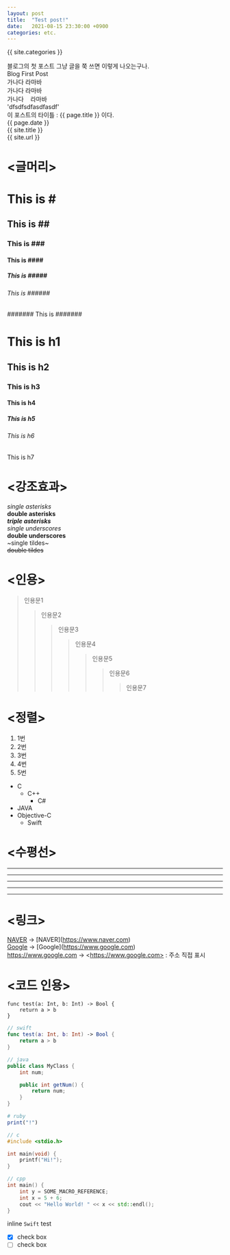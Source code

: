 ```yaml
---
layout: post
title:  "Test post!"
date:   2021-08-15 23:30:00 +0900
categories: etc.
---
```


{{ site.categories }}

블로그의 첫 포스트 그냥 글을 쭉 쓰면 이렇게 나오는구나.  
Blog First Post  
가나다        라마바  
가나다&nbsp;라마바  
가나다&nbsp;&nbsp;&nbsp;&nbsp;라마바  
'dfsdfsdfasdfasdf'  
이 포스트의 타이틀 : {{ page.title }} 이다.  
{{ page.date }}  
{{ site.title }}  
{{ site.url }}  

# <글머리>

# This is \#
## This is \##
### This is \###
#### This is \####
##### This is \#####
###### This is \######
####### This is \#######
<h1>This is h1</h1>
<h2>This is h2</h2>
<h3>This is h3</h3>
<h4>This is h4</h4>
<h5>This is h5</h5>
<h6>This is h6</h6>
<h7>This is h7</h7>

# <강조효과>
*single asterisks*  
**double asterisks**  
***triple asterisks***  
_single underscores_  
__double underscores__  
~single tildes~  
~~double tildes~~

# <인용>
> 인용문1
>> 인용문2
>>> 인용문3
>>>> 인용문4
>>>>> 인용문5
>>>>>> 인용문6
>>>>>>> 인용문7

# <정렬>
1. 1번
2. 2번
3. 3번
4. 4번
5. 5번

* C
    * C++
        - C#
* JAVA
* Objective-C
    - Swift

# <수평선>
* * *
***
*****
- - -
-------------------------

# <링크>
[NAVER](https://www.naver.com) -> \[NAVER](https://www.naver.com)  
[Google](https://www.google.com) -> \[Google](https://www.google.com)  
<https://www.google.com> -> \<https://www.google.com> : 주소 직접 표시


# <코드 인용>

```
func test(a: Int, b: Int) -> Bool {
    return a > b
}
```

```swift
// swift
func test(a: Int, b: Int) -> Bool {
    return a > b
}
```

```java
// java
public class MyClass {
    int num;

    public int getNum() {
        return num;
    }
}
```

```ruby
# ruby
print("!")
```

```c
// c
#include <stdio.h>

int main(void) {
    printf("Hi!");
}
```

```cpp
// cpp
int main() {
    int y = SOME_MACRO_REFERENCE;
    int x = 5 + 6;
    cout << "Hello World! " << x << std::endl();
}
```

inline `Swift` test

- [x] check box
- [ ] check box